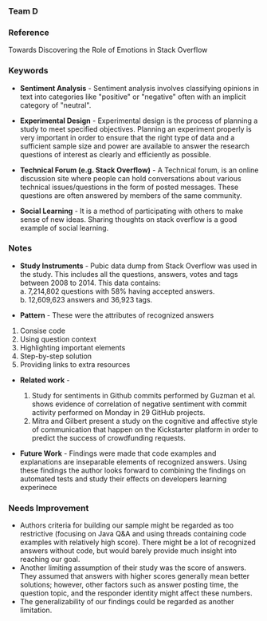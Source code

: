 ### Team D

### Reference
Towards Discovering the Role of Emotions in Stack Overflow

### Keywords 

- **Sentiment Analysis** - Sentiment analysis involves classifying opinions in text into categories like "positive" or "negative" often with an implicit category of "neutral".

- **Experimental Design** - Experimental design is the process of planning a study to meet specified objectives. Planning an experiment properly is very important in order to ensure that the right type of data and a sufficient sample size and power are available to answer the research questions of interest as clearly and efficiently as possible. 

- **Technical Forum (e.g. Stack Overflow)** -  A Technical forum, is an online discussion site where people can hold conversations about various technical issues/questions in the form of posted messages. These questions are often answered by members of the same community.

- **Social Learning** - It is a method of participating with others to make sense of new ideas. Sharing thoughts on stack overflow is a good example of social learning.

### Notes

- **Study Instruments** - Pubic data dump from Stack Overflow was used in the study. This includes all the questions, answers, votes and tags between 2008 to 2014. This data contains:<br>
  a. 7,214,802 questions with 58% having accepted answers.<br>
  b. 12,609,623 answers and 36,923 tags.<br>

- **Pattern** - These were the attributes of recognized answers
1. Consise code
2. Using question context
3. Highlighting important elements
4. Step-by-step solution
5. Providing links to extra resources

- **Related work** - 
  1. Study for sentiments in Github commits performed by Guzman et al. shows evidence of correlation of negative sentiment with commit activity performed on Monday in 29 GitHub projects.
  2. Mitra and Gilbert present a study on the cognitive and affective style of communication that happen on the Kickstarter platform in order to predict the success of crowdfunding requests.

- **Future Work** - Findings were made that code examples and explanations are inseparable elements of recognized answers. Using these findings the author looks forward to combining the findings on automated tests and study their effects on developers learning experinece


### Needs Improvement

- Authors criteria for building our sample might be regarded as too restrictive (focusing on Java Q&A and using threads containing code examples with relatively high score). There might be a lot of recognized answers without code, but would barely provide much insight into reaching our goal.
- Another limiting assumption of their study was the score of answers. They assumed that answers with higher scores generally mean better solutions; however, other factors such as answer posting time, the question topic, and the responder identity might affect these numbers.
- The generalizability of our findings could be regarded as another limitation. 
